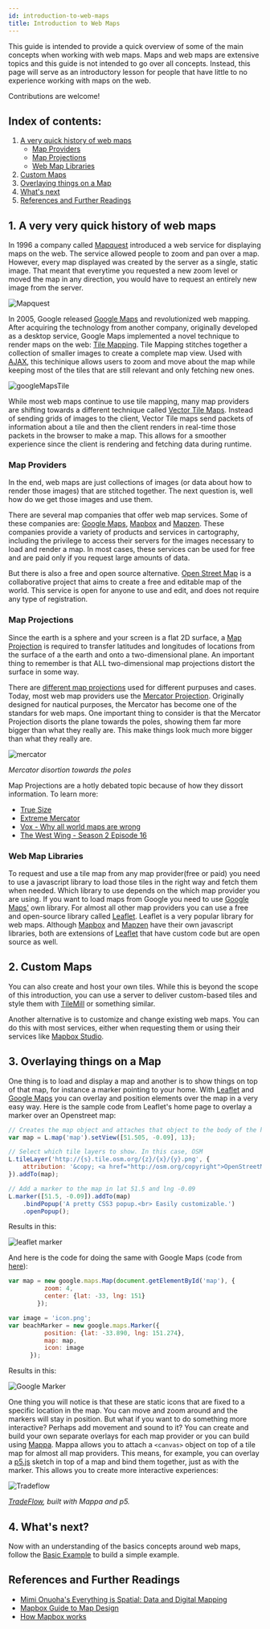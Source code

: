 ```yaml
---
id: introduction-to-web-maps
title: Introduction to Web Maps
---
```


This guide is intended to provide a quick overview of some of the main concepts when working with web maps. Maps and web maps are extensive topics and this guide is not intended to go over all concepts. Instead, this page will serve as an introductory lesson for people that have little to no  experience working with maps on the web.

Contributions are welcome! 

## Index of contents:

1. [A very quick history of web maps](#a-very-quick-history-of-web-maps)
    - [Map Providers](#map-providers)
    - [Map Projections](#map-projections)
    - [Web Map Libraries](#web-map-libraries)
2. [Custom Maps](#custom-maps)
3. [Overlaying things on a Map](#overlaying-things-on-a-map)
4. [What's next](#whats-next)
5. [References and Further Readings](#references-and-further-readings)

## 1. A very very quick history of web maps

In 1996 a company called [Mapquest](http://www.mapquest.com/) introduced a web service for displaying maps on the web. The service allowed people to zoom and pan over a map. However, every map displayed was created by the server as a single, static image. That meant that everytime you requested a new zoom level or moved the map in any direction, you would have to request an entirely new image from the server. 

![Mapquest](assets/img/mapquest.gif)

In 2005, Google released [Google Maps](https://en.wikipedia.org/wiki/Google_Maps) and revolutionized web mapping. After acquiring the technology from another company, originally developed as a desktop service, Google Maps implemented a novel technique to render maps on the web: [Tile Mapping](https://en.wikipedia.org/wiki/Tiled_web_map). Tile Mapping stitches together a collection of smaller images to create a complete map view. Used with [AJAX](https://developer.mozilla.org/en-US/docs/AJAX/Getting_Started), this techinique allows users to zoom and move about the map while keeping most of the tiles that are still relevant and only fetching new ones.  


![googleMapsTile](assets/img/loadingGoogleMaps.gif)

While most web maps continue to use tile mapping, many map providers are shifting towards a different technique called [Vector Tile Maps](https://en.wikipedia.org/wiki/Vector_tiles). Instead of sending grids of images to the client, Vector Tile maps send packets of information about a tile and then the client renders in real-time those packets in the browser to make a map. This allows for a smoother experience since the client is rendering and fetching data during runtime.

### Map Providers

In the end, web maps are just collections of images (or data about how to render those images) that are stitched together. The next question is, well how do we get those images and use them.

There are several map companies that offer web map services. Some of these companies are: [Google Maps](maps.google.com), [Mapbox](mapbox.com) and [Mapzen](mapzen.com). These companies provide a variety of products and services in cartography, including the privilege to access their servers for the images necessary to load and render a map. In most cases, these services can be used for free and are paid only if you request large amounts of data.

But there is also a free and open source alternative. [Open Street Map](https://www.openstreetmap.org/#map=4/38.01/-95.84) is a collaborative project that aims to create a free and editable map of the world. This service is open for anyone to use and edit, and does not require any type of registration.

### Map Projections

Since the earth is a sphere and your screen is a flat 2D surface, a [Map Projection](https://en.wikipedia.org/wiki/Map_projection) is required to transfer latitudes and longitudes of locations from the surface of a the earth and onto a two-dimensional plane. An important thing to remember is that ALL two-dimensional map projections distort the surface in some way.

There are [different map projections](https://en.wikipedia.org/wiki/List_of_map_projections) used for different purpuses and cases. Today, most web map providers use the [Mercator Projection](https://en.wikipedia.org/wiki/Mercator_projection). Originally designed for nautical purposes, the Mercator has become one of the standars for web maps. One important thing to consider is that the Mercator Projection disorts the plane towards the poles, showing them far more bigger than what they really are. This make things look much more bigger than what they really are.

![mercator](assets/img/tissot_mercator.png)

*Mercator disortion towards the poles*

Map Projections are a hotly debated topic because of how they dissort information. To learn more:

- [True Size](https://thetruesize.com)
- [Extreme Mercator](https://mrgris.com/projects/merc-extreme/#0b6b7dd3@)
- [Vox - Why all world maps are wrong](https://www.youtube.com/watch?v=kIID5FDi2JQ)
- [The West Wing - Season 2 Episode 16](https://www.youtube.com/watch?v=vVX-PrBRtTY)

###  Web Map Libraries

To request and use a tile map from any map provider(free or paid) you need to use a javascript library to load those tiles in the right way and fetch them when needed. Which library to use depends on the which map provider you are using. If you want to load maps from Google you need to use [Google Maps'](https://developers.google.com/maps/) own library. For almost all other map providers you can use a free and open-source library called [Leaflet](http://leafletjs.com/). Leaflet is a very popular library for web maps. Although [Mapbox](https://www.mapbox.com/mapbox.js/api/v3.1.1/) and [Mapzen](https://mapzen.com/documentation/mapzen-js/) have their own javascript libraries, both are extensions of [Leaflet](http://leafletjs.com/) that have custom code but are open source as well.

## 2. Custom Maps 

You can also create and host your own tiles. While this is beyond the scope of this introduction, you can use a server to deliver custom-based tiles and style them with [TileMill](https://tilemill-project.github.io/tilemill/) or something similar.

Another alternative is to customize and change existing web maps. You can do this with most services, either when requesting them or using their services like [Mapbox Studio](https://www.mapbox.com/studio/styles/).

## 3. Overlaying things on a Map

One thing is to load and display a map and another is to show things on top of that map, for instance a marker pointing to your home. With [Leaflet](http://leafletjs.com/) and [Google Maps](https://developers.google.com/maps/) you can overlay and position elements over the map in a very easy way. Here is the sample code from Leaflet's home page to overlay a marker over an Openstreet map:

```javascript
// Creates the map object and attaches that object to the body of the html. This also sets the starting latiute, longitud and zoom level
var map = L.map('map').setView([51.505, -0.09], 13);

// Select which tile layers to show. In this case, OSM
L.tileLayer('http://{s}.tile.osm.org/{z}/{x}/{y}.png', {
    attribution: '&copy; <a href="http://osm.org/copyright">OpenStreetMap</a> contributors'
}).addTo(map);

// Add a marker to the map in lat 51.5 and lng -0.09
L.marker([51.5, -0.09]).addTo(map)
    .bindPopup('A pretty CSS3 popup.<br> Easily customizable.')
    .openPopup();
```
Results in this:

![leaflet marker](assets/img/leafletMarker.png)

And here is the code for doing the same with Google Maps (code from [here](https://developers.google.com/maps/documentation/javascript/examples/icon-simple)):
```javascript
var map = new google.maps.Map(document.getElementById('map'), {
          zoom: 4,
          center: {lat: -33, lng: 151}
        });

var image = 'icon.png';
var beachMarker = new google.maps.Marker({
          position: {lat: -33.890, lng: 151.274},
          map: map,
          icon: image
      });
```

Results in this:

![Google Marker](assets/img/googleMapsMarker.png)

One thing you will notice is that these are static icons that are fixed to a specific location in the map. You can move and zoom around and the markers will stay in position. But what if you want to do something more interactive? Perhaps add movement and sound to it? You can create and build your own separate overlays for each map provider or you can build using [Mappa](https://github.com/cvalenzuela/Mappa). Mappa allows you to attach a `<canvas>` object on top of a tile map for almost all map providers. This means, for example, you can overlay a [p5.js](https://github.com/processing/p5.js) sketch in top of a map and bind them together, just as with the marker. This allows you to create more interactive experiences:

![Tradeflow](assets/img/tradeflow.gif)

*[TradeFlow](http://tradeflow.3laab.com/), built with Mappa and p5.*

## 4. What's next?

Now with an understanding of the basics concepts around web maps, follow the [Basic Example](tutorials-simple-map.md) to build a simple example.

## References and Further Readings

- [Mimi Onuoha's Everything is Spatial: Data and Digital Mapping](https://mimionuoha.github.io/spring2017-digitalmapping/weekone/#/)
- [Mapbox Guide to Map Design](https://www.mapbox.com/resources/guide-to-map-design-part-1.pdf)
- [How Mapbox works](https://www.mapbox.com/help/how-mapbox-works-overview/)

